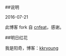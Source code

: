 ##说明

2016-07-21

此博客 fork 自 [cnfeat](http://cnfeat.com/)，感谢。

##明日红花

我是阳奇，博客：[kkryoung](http://kkryoung.github.io)





